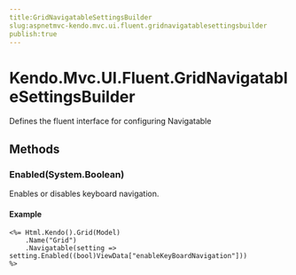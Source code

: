 ```yaml
---
title:GridNavigatableSettingsBuilder
slug:aspnetmvc-kendo.mvc.ui.fluent.gridnavigatablesettingsbuilder
publish:true
---
```


# Kendo.Mvc.UI.Fluent.GridNavigatableSettingsBuilder
Defines the fluent interface for configuring Navigatable



## Methods

### Enabled(System.Boolean)
Enables or disables keyboard navigation.


#### Example

    <%= Html.Kendo().Grid(Model)
        .Name("Grid")
        .Navigatable(setting => setting.Enabled((bool)ViewData["enableKeyBoardNavigation"]))
    %>
        





